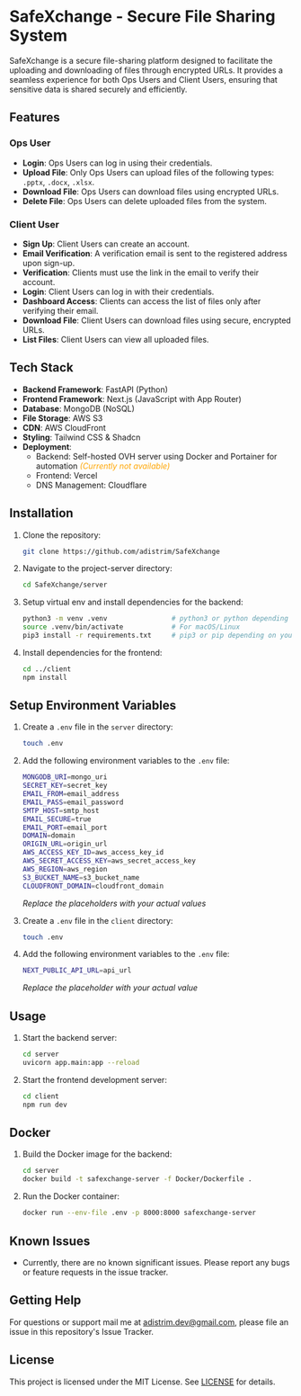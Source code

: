 # SafeXchange - Secure File Sharing System

SafeXchange is a secure file-sharing platform designed to facilitate the uploading and downloading of files through encrypted URLs. It provides a seamless experience for both Ops Users and Client Users, ensuring that sensitive data is shared securely and efficiently.

## Features

### Ops User
- **Login**: Ops Users can log in using their credentials.
- **Upload File**: Only Ops Users can upload files of the following types: `.pptx`, `.docx`, `.xlsx`.
- **Download File**: Ops Users can download files using encrypted URLs.
- **Delete File**: Ops Users can delete uploaded files from the system.

### Client User
- **Sign Up**: Client Users can create an account.
- **Email Verification**: A verification email is sent to the registered address upon sign-up.
- **Verification**: Clients must use the link in the email to verify their account.
- **Login**: Client Users can log in with their credentials.
- **Dashboard Access**: Clients can access the list of files only after verifying their email.
- **Download File**: Client Users can download files using secure, encrypted URLs.
- **List Files**: Client Users can view all uploaded files.

## Tech Stack
- **Backend Framework**: FastAPI (Python)
- **Frontend Framework**: Next.js (JavaScript with App Router)
- **Database**: MongoDB (NoSQL)
- **File Storage**: AWS S3
- **CDN**: AWS CloudFront
- **Styling**: Tailwind CSS & Shadcn
- **Deployment**:
  - Backend: Self-hosted OVH server using Docker and Portainer for automation *<span style="color:orange">(Currently not available)</span>*
  - Frontend: Vercel
  - DNS Management: Cloudflare

## Installation
1. Clone the repository:
   ```bash
   git clone https://github.com/adistrim/SafeXchange
   ```
2. Navigate to the project-server directory:
   ```bash
   cd SafeXchange/server
   ```
3. Setup virtual env and install dependencies for the backend:
   ```bash
   python3 -m venv .venv                # python3 or python depending on your system
   source .venv/bin/activate            # For macOS/Linux
   pip3 install -r requirements.txt     # pip3 or pip depending on your system
   ```
4. Install dependencies for the frontend:
   ```bash
   cd ../client
   npm install
   ```

## Setup Environment Variables
1. Create a `.env` file in the `server` directory:
   ```bash
   touch .env
   ```
2. Add the following environment variables to the `.env` file:
   ```bash
   MONGODB_URI=mongo_uri
   SECRET_KEY=secret_key
   EMAIL_FROM=email_address
   EMAIL_PASS=email_password
   SMTP_HOST=smtp_host
   EMAIL_SECURE=true
   EMAIL_PORT=email_port
   DOMAIN=domain
   ORIGIN_URL=origin_url
   AWS_ACCESS_KEY_ID=aws_access_key_id
   AWS_SECRET_ACCESS_KEY=aws_secret_access_key
   AWS_REGION=aws_region
   S3_BUCKET_NAME=s3_bucket_name
   CLOUDFRONT_DOMAIN=cloudfront_domain
   ```
   *Replace the placeholders with your actual values*

3. Create a `.env` file in the `client` directory:
   ```bash
   touch .env
   ```

4. Add the following environment variables to the `.env` file:
   ```bash
   NEXT_PUBLIC_API_URL=api_url
   ```
   *Replace the placeholder with your actual value*

## Usage
1. Start the backend server:
   ```bash
   cd server
   uvicorn app.main:app --reload
   ```
2. Start the frontend development server:
   ```bash
   cd client
   npm run dev
   ```

## Docker
1. Build the Docker image for the backend:
   ```bash
   cd server
   docker build -t safexchange-server -f Docker/Dockerfile .
   ```
2. Run the Docker container:
   ```bash
   docker run --env-file .env -p 8000:8000 safexchange-server
   ```

## Known Issues
- Currently, there are no known significant issues. Please report any bugs or feature requests in the issue tracker.

## Getting Help
For questions or support mail me at [adistrim.dev@gmail.com](mailto:adistrim.dev@gmail.com), please file an issue in this repository's Issue Tracker.

## License
This project is licensed under the MIT License. See [LICENSE](LICENSE) for details.
